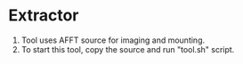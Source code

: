 # Extractor
1. Tool uses AFFT source for imaging and mounting.
2. To start this tool, copy the source and run "tool.sh" script.
